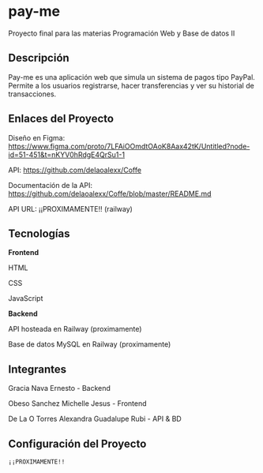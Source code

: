# pay-me

Proyecto final para las materias Programación Web y Base de datos II

## Descripción

Pay-me es una aplicación web que simula un sistema de pagos tipo PayPal. Permite a los usuarios registrarse, hacer transferencias y ver su historial de transacciones.

## Enlaces del Proyecto

Diseño en Figma: https://www.figma.com/proto/7LFAiOOmdtOAoK8Aax42tK/Untitled?node-id=51-451&t=nKYV0hRdgE4QrSu1-1

API: https://github.com/delaoalexx/Coffe

Documentación de la API: https://github.com/delaoalexx/Coffe/blob/master/README.md

API URL: ¡¡PROXIMAMENTE!! (railway)

## Tecnologías

**Frontend**

HTML

CSS

JavaScript

**Backend**

API hosteada en Railway (proximamente)

Base de datos MySQL en Railway (proximamente)

## Integrantes

Gracia Nava Ernesto  - Backend

Obeso Sanchez Michelle Jesus - Frontend

De La O Torres Alexandra Guadalupe Rubi - API & BD

## Configuración del Proyecto

```bash
¡¡PROXIMAMENTE!!
```
